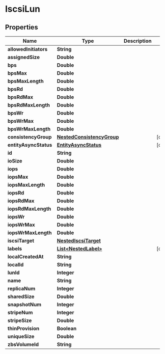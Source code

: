 

# IscsiLun


## Properties

Name | Type | Description | Notes
------------ | ------------- | ------------- | -------------
**allowedInitiators** | **String** |  | 
**assignedSize** | **Double** |  | 
**bps** | **Double** |  | 
**bpsMax** | **Double** |  | 
**bpsMaxLength** | **Double** |  | 
**bpsRd** | **Double** |  | 
**bpsRdMax** | **Double** |  | 
**bpsRdMaxLength** | **Double** |  | 
**bpsWr** | **Double** |  | 
**bpsWrMax** | **Double** |  | 
**bpsWrMaxLength** | **Double** |  | 
**consistencyGroup** | [**NestedConsistencyGroup**](NestedConsistencyGroup.md) |  |  [optional]
**entityAsyncStatus** | [**EntityAsyncStatus**](EntityAsyncStatus.md) |  |  [optional]
**id** | **String** |  | 
**ioSize** | **Double** |  | 
**iops** | **Double** |  | 
**iopsMax** | **Double** |  | 
**iopsMaxLength** | **Double** |  | 
**iopsRd** | **Double** |  | 
**iopsRdMax** | **Double** |  | 
**iopsRdMaxLength** | **Double** |  | 
**iopsWr** | **Double** |  | 
**iopsWrMax** | **Double** |  | 
**iopsWrMaxLength** | **Double** |  | 
**iscsiTarget** | [**NestedIscsiTarget**](NestedIscsiTarget.md) |  | 
**labels** | [**List&lt;NestedLabel&gt;**](NestedLabel.md) |  |  [optional]
**localCreatedAt** | **String** |  | 
**localId** | **String** |  | 
**lunId** | **Integer** |  | 
**name** | **String** |  | 
**replicaNum** | **Integer** |  | 
**sharedSize** | **Double** |  | 
**snapshotNum** | **Integer** |  | 
**stripeNum** | **Integer** |  | 
**stripeSize** | **Double** |  | 
**thinProvision** | **Boolean** |  | 
**uniqueSize** | **Double** |  | 
**zbsVolumeId** | **String** |  | 




